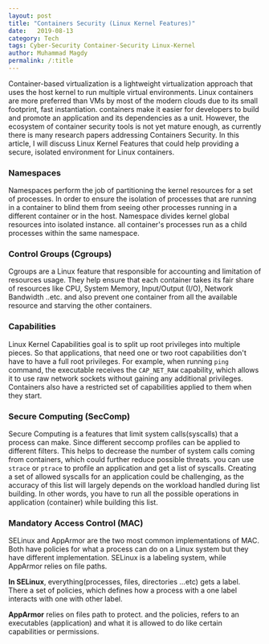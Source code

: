 ```yaml
---
layout: post
title: "Containers Security (Linux Kernel Features)"
date:   2019-08-13 
category: Tech
tags: Cyber-Security Container-Security Linux-Kernel
author: Muhammad Magdy
permalink: /:title
---
```


Container-based virtualization is a lightweight virtualization approach that uses the host kernel to run multiple virtual environments. Linux containers are more preferred than VMs by most of the modern clouds due to its small footprint, fast instantiation. containers make it easier for developers to build and promote an application and its dependencies as a unit. However, the ecosystem of container security tools is not yet mature enough, as currently there is many research papers addressing Containers Security. In this article, I will discuss Linux Kernel Features that could help providing a secure, isolated environment for Linux containers.


### Namespaces   

Namespaces perform the job of partitioning the kernel resources for a set of processes. In order to ensure the isolation of processes that are running in a container to blind them from seeing other processes running in a different container or in the host. Namespace divides kernel global resources into isolated instance. all container's processes run as a child processes within the same namespace.   


### Control Groups (Cgroups)   

Cgroups are a Linux feature that responsible for accounting and limitation of resources usage. They help ensure that each container takes its fair share of resources like CPU, System Memory, Input/Output (I/O), Network Bandwidth ..etc. and also prevent one container from all the available resource and starving the other containers.   


### Capabilities   

Linux Kernel Capabilities goal is to split up root privileges into multiple pieces. So that applications, that need one or two root capabilities don't have to have a full root privileges. For example, when running ``ping`` command, the executable receives the ``CAP_NET_RAW`` capability, which allows it to use raw network sockets without gaining any additional privileges.
Containers also have a restricted set of capabilities applied to them when they start.    


### Secure Computing (SecComp)   

Secure Computing is a features that limit system calls(syscalls) that a process can make. Since different seccomp profiles can be applied to different filters. This helps to decrease the number of system calls coming from containers, which could further reduce possible threats. you can use ``strace`` or ``ptrace`` to profile an application and get a list of syscalls. Creating a set of allowed syscalls for an application could be challenging, as the accuracy of this list will largely depends on the workload handled during list building. In other words, you have to run all the possible operations in application (container) while building this list.   


### Mandatory Access Control (MAC)   

SELinux and AppArmor are the two most common implementations of MAC. Both have policies for what a process can do on a Linux system but they have different implementation. SELinux is a labeling system, while AppArmor relies on file paths.    

**In SELinux**, everything(processes, files, directories ...etc) gets a label. There a set of policies, which defines how a process with a one label interacts with one with other label.    

**AppArmor** relies on files path to protect. and the policies, refers to an executables (application) and what it is allowed to do like certain capabilities or permissions.   

  